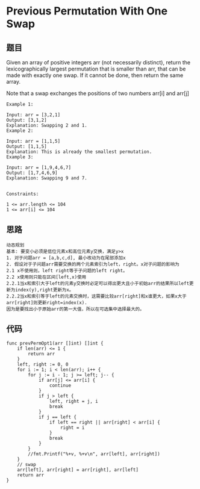 # Previous Permutation With One Swap 


## 题目

Given an array of positive integers arr (not necessarily distinct), return the lexicographically largest permutation that is smaller than arr, that can be made with exactly one swap. If it cannot be done, then return the same array.

Note that a swap exchanges the positions of two numbers arr[i] and arr[j]

```
Example 1:

Input: arr = [3,2,1]
Output: [3,1,2]
Explanation: Swapping 2 and 1.
Example 2:

Input: arr = [1,1,5]
Output: [1,1,5]
Explanation: This is already the smallest permutation.
Example 3:

Input: arr = [1,9,4,6,7]
Output: [1,7,4,6,9]
Explanation: Swapping 9 and 7.


Constraints:

1 <= arr.length <= 104
1 <= arr[i] <= 104
```

## 思路

```
动态规划
基本: 要变小必须是低位元素x和高位元素y交换，满足y>x
1. 对于问题arr = [a,b,c,d], 最小改动为在尾部添加x
2. 假设对于子问题arr需要交换的两个元素索引为left，right。x对子问题的影响为
2.1 x不使用则，left right等于子问题的left right。
2.2 x使用则只能在区间[left,x)使用
2.2.1当x和索引大于left的元素y交换时必定可以得出更大且小于初始arr的结果所以left更新为index(y),right更新为x。
2.2.2当x和索引等于left的元素交换时，这需要比较arr[right]和x谁更大，如果x大于arr[right]则更新right=index(x).
因为是要找出小于原始arr的第一大值，所以在可选集中选择最大的。
```

## 代码


```golang
func prevPermOpt1(arr []int) []int {
	if len(arr) <= 1 {
		return arr
	}
	left, right := 0, 0
	for i := 1; i < len(arr); i++ {
		for j := i - 1; j >= left; j-- {
			if arr[j] <= arr[i] {
				continue
			}
			if j > left {
				left, right = j, i
				break
			}
			if j == left {
				if left == right || arr[right] < arr[i] {
					right = i
				}
				break
			}
		}
		//fmt.Printf("%+v, %+v\n", arr[left], arr[right])
	}
	// swap
	arr[left], arr[right] = arr[right], arr[left]
	return arr
}
```

